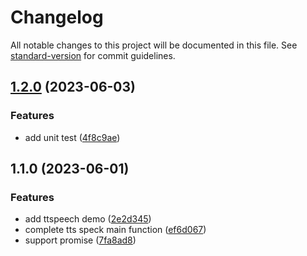 # Changelog

All notable changes to this project will be documented in this file. See [standard-version](https://github.com/conventional-changelog/standard-version) for commit guidelines.

## [1.2.0](https://github.com/AFine970/ttspeech/compare/v1.1.0...v1.2.0) (2023-06-03)


### Features

* add unit test ([4f8c9ae](https://github.com/AFine970/ttspeech/commit/4f8c9ae66a1dc3192fbce72a1587ac98206dcd17))

## 1.1.0 (2023-06-01)


### Features

* add ttspeech demo ([2e2d345](https://github.com/AFine970/ttspeech/commit/2e2d3458f141a6a11a670275fdabee17abc40eb5))
* complete tts speck main function ([ef6d067](https://github.com/AFine970/ttspeech/commit/ef6d0672470e02a86b396b83ca13abf66fbfa253))
* support promise ([7fa8ad8](https://github.com/AFine970/ttspeech/commit/7fa8ad860927db138545a79fedee5ff0d21e50a2))
